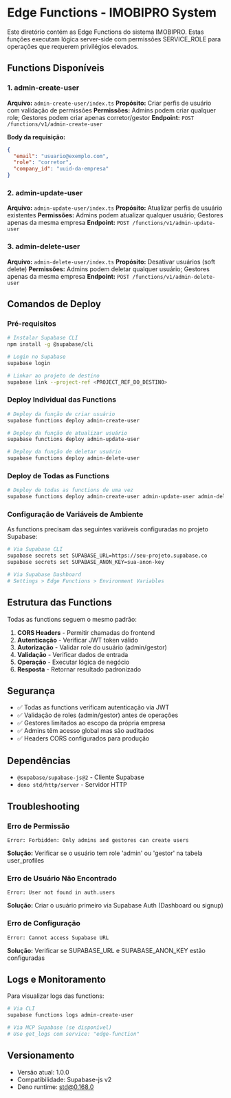 # Edge Functions - IMOBIPRO System

Este diretório contém as Edge Functions do sistema IMOBIPRO. Estas funções executam lógica server-side com permissões SERVICE_ROLE para operações que requerem privilégios elevados.

## Functions Disponíveis

### 1. admin-create-user
**Arquivo:** `admin-create-user/index.ts`
**Propósito:** Criar perfis de usuário com validação de permissões
**Permissões:** Admins podem criar qualquer role; Gestores podem criar apenas corretor/gestor
**Endpoint:** `POST /functions/v1/admin-create-user`

**Body da requisição:**
```json
{
  "email": "usuario@exemplo.com",
  "role": "corretor",
  "company_id": "uuid-da-empresa"
}
```

### 2. admin-update-user
**Arquivo:** `admin-update-user/index.ts`
**Propósito:** Atualizar perfis de usuário existentes
**Permissões:** Admins podem atualizar qualquer usuário; Gestores apenas da mesma empresa
**Endpoint:** `POST /functions/v1/admin-update-user`

### 3. admin-delete-user
**Arquivo:** `admin-delete-user/index.ts`
**Propósito:** Desativar usuários (soft delete)
**Permissões:** Admins podem deletar qualquer usuário; Gestores apenas da mesma empresa
**Endpoint:** `POST /functions/v1/admin-delete-user`

## Comandos de Deploy

### Pré-requisitos
```bash
# Instalar Supabase CLI
npm install -g @supabase/cli

# Login no Supabase
supabase login

# Linkar ao projeto de destino
supabase link --project-ref <PROJECT_REF_DO_DESTINO>
```

### Deploy Individual das Functions
```bash
# Deploy da função de criar usuário
supabase functions deploy admin-create-user

# Deploy da função de atualizar usuário  
supabase functions deploy admin-update-user

# Deploy da função de deletar usuário
supabase functions deploy admin-delete-user
```

### Deploy de Todas as Functions
```bash
# Deploy de todas as functions de uma vez
supabase functions deploy admin-create-user admin-update-user admin-delete-user
```

### Configuração de Variáveis de Ambiente
As functions precisam das seguintes variáveis configuradas no projeto Supabase:

```bash
# Via Supabase CLI
supabase secrets set SUPABASE_URL=https://seu-projeto.supabase.co
supabase secrets set SUPABASE_ANON_KEY=sua-anon-key

# Via Supabase Dashboard
# Settings > Edge Functions > Environment Variables
```

## Estrutura das Functions

Todas as functions seguem o mesmo padrão:

1. **CORS Headers** - Permitir chamadas do frontend
2. **Autenticação** - Verificar JWT token válido
3. **Autorização** - Validar role do usuário (admin/gestor)
4. **Validação** - Verificar dados de entrada
5. **Operação** - Executar lógica de negócio
6. **Resposta** - Retornar resultado padronizado

## Segurança

- ✅ Todas as functions verificam autenticação via JWT
- ✅ Validação de roles (admin/gestor) antes de operações
- ✅ Gestores limitados ao escopo da própria empresa
- ✅ Admins têm acesso global mas são auditados
- ✅ Headers CORS configurados para produção

## Dependências

- `@supabase/supabase-js@2` - Cliente Supabase
- `deno std/http/server` - Servidor HTTP

## Troubleshooting

### Erro de Permissão
```
Error: Forbidden: Only admins and gestores can create users
```
**Solução:** Verificar se o usuário tem role 'admin' ou 'gestor' na tabela user_profiles

### Erro de Usuário Não Encontrado
```
Error: User not found in auth.users
```
**Solução:** Criar o usuário primeiro via Supabase Auth (Dashboard ou signup)

### Erro de Configuração
```
Error: Cannot access Supabase URL
```
**Solução:** Verificar se SUPABASE_URL e SUPABASE_ANON_KEY estão configuradas

## Logs e Monitoramento

Para visualizar logs das functions:
```bash
# Via CLI
supabase functions logs admin-create-user

# Via MCP Supabase (se disponível)
# Use get_logs com service: "edge-function"
```

## Versionamento

- Versão atual: 1.0.0
- Compatibilidade: Supabase-js v2
- Deno runtime: std@0.168.0
